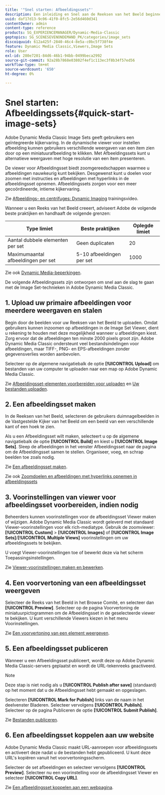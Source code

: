 ```yaml
---
title: '"Snel starten: Afbeeldingssets"'
description: Een inleiding en Snel aan de Reeksen van het Beeld beginnen om u te helpen snel met de Vastgestelde technieken van het Beeld in Adobe Dynamic Media Classic opduiken.
uuid: daf17d13-9c06-41f0-8fc5-2e56d460d341
contentOwner: admin
content-type: reference
products: SG_EXPERIENCEMANAGER/Dynamic-Media-Classic
geptopics: SG_SCENESEVENONDEMAND_PK/categories/image_sets
discoiquuid: 612a425f-2840-46c4-8e5a-c0bc5f738f4e
feature: Dynamic Media Classic,Viewers,Image Sets
role: User
exl-id: 280e7201-84d6-46b1-94bb-0499beca2992
source-git-commit: 92a28b7868e03802f4ef1c113ec3f8b34f57ed56
workflow-type: tm+mt
source-wordcount: '650'
ht-degree: 0%

---
```


# Snel starten: Afbeeldingssets{#quick-start-image-sets}

Adobe Dynamic Media Classic Image Sets geeft gebruikers een geïntegreerde kijkervaring. In de dynamische viewer voor instellen afbeelding kunnen gebruikers verschillende weergaven van een item zien door op een miniatuurafbeelding te klikken. Met Afbeeldingssets kunt u alternatieve weergaven met hoge resolutie van een item presenteren.

De viewer voor Afbeeldingsset biedt zoomgereedschappen waarmee u afbeeldingen nauwkeurig kunt bekijken. Desgewenst kunt u doelen voor zoomen met instructies en afbeeldingen met hyperlinks in de afbeeldingsset opnemen. Afbeeldingssets zorgen voor een meer gecoördineerde, intieme kijkervaring.

Zie [Afbeeldings- en centrifuges: Dynamic Imaging](https://s7d5.scene7.com/s7viewers/html5/VideoViewer.html?videoserverurl=https://s7d5.scene7.com/is/content/&amp;emailurl=https://s7d5.scene7.com/s7/emailFriend&amp;serverUrl=https://s7d5.scene7.com/is/image/&amp;config=Scene7SharedAssets/Universal_HTML5_Video&amp;contenturl=https://s7d5.scene7.com/skins/&amp;asset=S7tutorials/556_Image%20&amp;%20Spin%20Sets_converted%20renamed_Dynamic%20Imaging-AVS) trainingsvideo.

Wanneer u een Reeks van het Beeld creeert, adviseert Adobe de volgende beste praktijken en handhaaft de volgende grenzen:

| Type limiet | Beste praktijken | Oplegde limiet |
| --- | --- | --- |
| Aantal dubbele elementen per set | Geen duplicaten | 20 |
| Maximumaantal afbeeldingen per set | 5-10 afbeeldingen per set | 1000 |

Zie ook [Dynamic Media-beperkingen](/help/limitations.md).

De volgende Afbeeldingssets zijn ontworpen om snel aan de slag te gaan met de Image Set-technieken in Adobe Dynamic Media Classic.

## 1. Upload uw primaire afbeeldingen voor meerdere weergaven en stalen

Begin door de beelden voor uw Reeksen van het Beeld te uploaden. Omdat gebruikers kunnen inzoomen op afbeeldingen in de Image Set Viewer, dient u rekening te houden met deze mogelijkheid wanneer u afbeeldingen kiest. Zorg ervoor dat de afbeeldingen ten minste 2000 pixels groot zijn. Adobe Dynamic Media Classic ondersteunt veel bestandsindelingen voor afbeeldingen, maar TIFF-, PNG- en EPS-afbeeldingen zonder gegevensverlies worden aanbevolen.

Selecteer op de algemene navigatiebalk de optie **[!UICONTROL Upload]** om bestanden van uw computer te uploaden naar een map op Adobe Dynamic Media Classic.

Zie [Afbeeldingsset-elementen voorbereiden voor uploaden](preparing-image-set-assets-upload.md#preparing-image-set-assets-for-upload) en [Uw bestanden uploaden](uploading-files.md#uploading-your-files).

## 2. Een afbeeldingsset maken

In de Reeksen van het Beeld, selecteren de gebruikers duimnagelbeelden in de Vastgestelde Kijker van het Beeld om een beeld van een verschillende kant of een hoek te zien.

Als u een Afbeeldingsset wilt maken, selecteert u op de algemene navigatiebalk de optie **[!UICONTROL Build]** en kiest u **[!UICONTROL Image Sets]**. Sleep de afbeeldingen in het venster Afbeeldingsset naar de pagina om de Afbeeldingsset samen te stellen. Organiseer, voeg, en schrap beelden toe zoals nodig.

Zie [Een afbeeldingsset maken](creating-image-set.md#creating-an-image-set).

Zie ook [Zoomdoelen en afbeeldingen met hyperlinks opnemen in afbeeldingssets](/help/including-zoom-targets-image-maps-image-sets.md)

## 3. Voorinstellingen van viewer voor afbeeldingsset voorbereiden, indien nodig

Beheerders kunnen voorinstellingen voor de afbeeldingsset Viewer maken of wijzigen. Adobe Dynamic Media Classic wordt geleverd met standaard Viewer-voorinstellingen voor elk rich-mediatype. Gebruik de zoomviewer: **[!UICONTROL Custom]** > **[!UICONTROL Images]** of **[!UICONTROL Image Sets]**/**[!UICONTROL Multiple Views]** voorinstellingen om uw afbeeldingssets te bekijken.

U voegt Viewer-voorinstellingen toe of bewerkt deze via het scherm Toepassingsinstellingen.

Zie [Viewer-voorinstellingen maken en bewerken](application-setup.md#adding-and-editing-viewer-presets).

## 4. Een voorvertoning van een afbeeldingsset weergeven

Selecteer de Reeks van het Beeld in het Browse Comité, en selecteer dan **[!UICONTROL Preview]**. Selecteer op de pagina Voorvertoning de miniatuurpictogrammen om de Afbeeldingsset in de geselecteerde viewer te bekijken. U kunt verschillende Viewers kiezen in het menu Voorinstellingen.

Zie [Een voorvertoning van een element weergeven](previewing-asset.md#previewing-an-asset).

## 5. Een afbeeldingsset publiceren

Wanneer u een Afbeeldingsset publiceert, wordt deze op Adobe Dynamic Media Classic-servers geplaatst en wordt de URL-tekenreeks geactiveerd.

>[!NOTE]
>
>Deze stap is niet nodig als u **[!UICONTROL Publish after save]** (standaard) op het moment dat u de Afbeeldingsset hebt gemaakt en opgeslagen.

Selecteren **[!UICONTROL Mark for Publish]** links van de naam in het deelvenster Bladeren. Selecteer vervolgens **[!UICONTROL Publish]**. Selecteer op de pagina Publiceren de optie **[!UICONTROL Submit Publish]**.

Zie [Bestanden publiceren](publishing-files.md#publishing-files).

## 6. Een afbeeldingsset koppelen aan uw website

Adobe Dynamic Media Classic maakt URL-aanroepen voor afbeeldingssets en activeert deze nadat u de bestanden hebt gepubliceerd. U kunt deze URL&#39;s kopiëren vanuit het voorvertoningsscherm.

Selecteer de set afbeeldingen en selecteer vervolgens **[!UICONTROL Preview]**. Selecteer nu een voorinstelling voor de afbeeldingsset Viewer en selecteer **[!UICONTROL Copy URL]**.

Zie [Een afbeeldingsset koppelen aan een webpagina](linking-image-set-web-page.md#linking-an-image-set-to-a-web-page).
